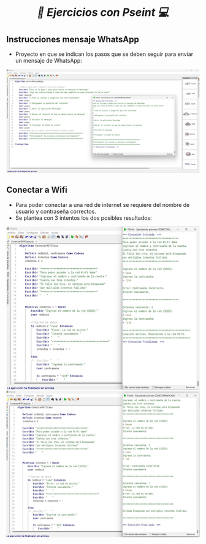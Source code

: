 **_<h1 align="center">:vulcan_salute: Ejercicios con Pseint :computer:</h1>_**

**<h2>Instrucciones mensaje WhatsApp</h2>**
- Proyecto en que se indican los pasos que se deben seguir para enviar un mensaje de WhatsApp:

<img src="./ejercicio_practico_1/img/enviarMensajeWapp_paso_a_paso.jpg" alt="">


**<h2>Conectar a Wifi</h2>**
- Para poder conectar a una red de internet se requiere del nombre de usuario y contraseña correctos.
- Se plantea con 3 intentos los dos posibles resultados:

<img src="./ejercicio_practico_2/img/ConectarWifiCasa_acceso_correcto.jpg" alt="">

<img src="./ejercicio_practico_2/img/ConectarWifiCasa_acceso_incorrecto.jpg" alt="">
